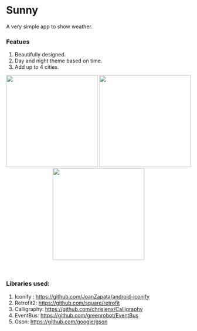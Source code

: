 # Sunny
A very simple app to show weather. 

### Featues
1. Beautifully designed.
2. Day and night theme based on time.
3. Add up to 4 cities.

<p align="center">
<span class="border-wrap">  
  <img src="https://github.com/vicky7230/Sunny/blob/master/graphics/1.png" width="250">
</span>
<span class="border-wrap">
  <img src="https://github.com/vicky7230/Sunny/blob/master/graphics/2.png" width="250">
</span>
<span class="border-wrap">
  <img src="https://github.com/vicky7230/Sunny/blob/master/graphics/3.png" width="250">
</span>
</p>
<br>

### Libraries used:
1. Iconify : https://github.com/JoanZapata/android-iconify
2. Retrofit2: https://github.com/square/retrofit
3. Calligraphy: https://github.com/chrisjenx/Calligraphy
4. EventBus: https://github.com/greenrobot/EventBus
5. Gson: https://github.com/google/gson
